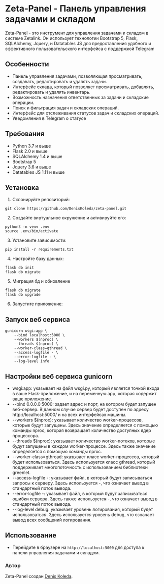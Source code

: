 # Zeta-Panel - Панель управления задачами и складом

Zeta-Panel - это инструмент для управления задачами и складом в системе Zetalink. Он использует технологии Bootstrap 5, Flask, SQLAlchemy, Jquery, и Datatables JS для предоставления удобного и эффективного пользовательского интерфейса с поддержкой Telegram

## Особенности

- Панель управления задачами, позволяющая просматривать, создавать, редактировать и удалять задачи.
- Интерфейс склада, который позволяет просматривать, добавлять, редактировать и удалять инвентарь.
- Возможность назначения ответственных за задачи и складские операции.
- Поиск и фильтрация задач и складских операций.
- Интерфейс для отслеживания статусов задач и складских операций.
- Уведомления в Telegram о статусе

## Требования

- Python 3.7 и выше
- Flask 2.0 и выше
- SQLAlchemy 1.4 и выше
- Bootstrap 5
- Jquery 3.6 и выше
- Datatables JS 1.11 и выше

## Установка

1. Склонируйте репозиторий:
```
git clone https://github.com/DenisKoleda/zeta-panel.git
```
2. Создайте виртуальное окружение и активируйте его:
```
python3 -m venv .env
source .env/bin/activate
```
3. Установите зависимости:
```
pip install -r requirements.txt
```
4. Настройте базу данных:
```
flask db init
flask db migrate
```
5. Миграция бд и обновление
```
flask db migrate
flask db upgrade
```
6. Запустите приложение:
## Запуск веб сервиса
```
gunicorn wsgi:app \
    --bind localhost:5000 \
    --workers $(nproc) \
    --threads $(nproc) \
    --worker-class=gthread \
    --access-logfile - \
    --error-logfile - \
    --log-level info
```

## Настройки веб сервиса gunicorn
* wsgi:app: указывает на файл wsgi.py, который является точкой входа в ваше Flask-приложение, и на переменную app, которая содержит ваше приложение.
* --bind 0.0.0.0:5000: задает адрес и порт, на котором будет запущен веб-сервер. В данном случае сервер будет доступен по адресу http://localhost:5000/ и на всех интерфейсах машины.
* --workers $(nproc): указывает количество worker-процессов, которые будут запущены. Здесь значение определяется с помощью команды nproc, которая возвращает количество доступных ядер процессора.
* --threads $(nproc): указывает количество worker-потоков, которые будут запущены в каждом worker-процессе. Здесь также значение определяется с помощью команды nproc.
* --worker-class=gthread: указывает класс worker-процессов, который будет использоваться. Здесь используется класс gthread, который поддерживает многопоточность с использованием библиотеки greenlet.
* --access-logfile -: указывает файл, в который будут записываться запросы к серверу. Здесь используется -, что означает вывод в стандартный поток вывода.
* --error-logfile -: указывает файл, в который будут записываться ошибки сервера. Здесь также используется -, что означает вывод в стандартный поток вывода.
* --log-level debug: указывает уровень логирования, который будет использоваться. Здесь используется уровень debug, что означает вывод всех сообщений логирования.

## Использование

- Перейдите в браузере на `http://localhost:5000` для доступа к панели управления задачами и складом.

### Автор

Zeta-Panel создан [Denis Koleda](https://github.com/DenisKoleda).